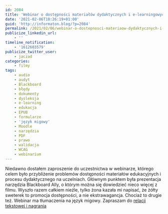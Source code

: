```yaml
---
id: 2084
title: 'Webinar o dostępności materiałów dydaktycznych i e-learningowych'
date: '2021-02-06T10:26:19+01:00'
guid: 'http://informaton.blog/?p=2084'
permalink: /2021/02/06/webinar-o-dostepnosci-materiaow-dydaktycznych-i-e-learningowych/
publicize_linkedin_url:
    - ''
timeline_notification:
    - '1612603579'
publicize_twitter_user:
    - jaczad
categories:
    - filmy
tags:
    - audio
    - audyt
    - Blackboard
    - błędy
    - dokumenty
    - dysleksja
    - e-learning
    - edukacja
    - EPUB
    - formularze
    - 'język migowy'
    - Moodle
    - narzędzia
    - PDF
    - prawo
    - walidacja
    - WCAG
    - webinarium
---
```


Niedawno dostałem zaproszenie do uczestnictwa w webinarze, którego celem było przybliżenie problemów dostępności materiałów edukacyjnych i procesu dydaktycznego na uczelniach. Głównym punktem była prezentacja narzędzia Blackboard Ally, o którym można się dowiedzieć nieco więcej z filmu. Wyszło razem całkiem nieźle, tylko żona kazała mi napisać, że żółty sweterek to promocja dostępności, a nie ekstrawagancja. Chociaż to drugie też. Webinar ma tłumaczenia na język migowy. Zapraszam do [relacji tekstowej i nagrania](https://pcgacademia.pl/content-is-king-atrakcyjne-i-dostepne-tresci-dydaktyczne-dla-studentow/)
